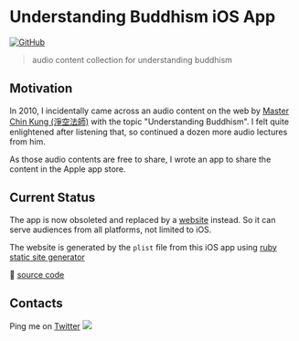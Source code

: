 # Understanding Buddhism iOS App

[![GitHub](https://img.shields.io/github/license/hoishing/buddhism-objc)](https://opensource.org/licenses/MIT)

> audio content collection for understanding buddhism

## Motivation

In 2010, I incidentally came across an audio content on the web by [Master Chin Kung (淨空法師)](https://en.wikipedia.org/wiki/Chin_Kung) with the topic "Understanding Buddhism". I felt quite enlightened after listening that, so continued a dozen more audio lectures from him.

As those audio contents are free to share, I wrote an app to share the content in the Apple app store.

## Current Status

The app is now obsoleted and replaced by a [website](https://b1.fbm.hk) instead. So it can serve audiences from all platforms, not limited to iOS.

The website is generated by the `plist` file from this iOS app using [ruby static site generator](https://github.com/hoishing/ruby-SSG)

🔗 [source code](https://github.com/hoishing/buddhism-objc)

## Contacts

Ping me on [Twitter](https://twitter.com/hoishing) ![](https://api.iconify.design/logos/twitter.svg?width=20)
